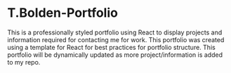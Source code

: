 # T.Bolden-Portfolio

This is a professionally styled portfolio using React to display projects and information required for contacting me for work. This portfolio was created using a template for React for best practices for portfolio structure. This portfolio will be dynamically updated as more project/information is added to my repo.
